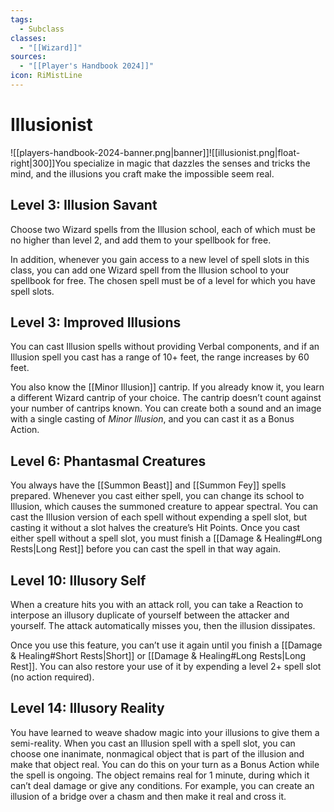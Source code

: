 ```yaml
---
tags:
  - Subclass
classes:
  - "[[Wizard]]"
sources:
  - "[[Player's Handbook 2024]]"
icon: RiMistLine
---
```


# Illusionist

![[players-handbook-2024-banner.png|banner]]![[illusionist.png|float-right|300]]You specialize in magic that dazzles the senses and tricks the mind, and the illusions you craft make the impossible seem real.

## Level 3: Illusion Savant

Choose two Wizard spells from the Illusion school, each of which must be no higher than level 2, and add them to your spellbook for free.

In addition, whenever you gain access to a new level of spell slots in this class, you can add one Wizard spell from the Illusion school to your spellbook for free. The chosen spell must be of a level for which you have spell slots.

## Level 3: Improved Illusions

You can cast Illusion spells without providing Verbal components, and if an Illusion spell you cast has a range of 10+ feet, the range increases by 60 feet.

You also know the [[Minor Illusion]] cantrip. If you already know it, you learn a different Wizard cantrip of your choice. The cantrip doesn’t count against your number of cantrips known. You can create both a sound and an image with a single casting of _Minor Illusion_, and you can cast it as a Bonus Action.

## Level 6: Phantasmal Creatures

You always have the [[Summon Beast]] and [[Summon Fey]] spells prepared. Whenever you cast either spell, you can change its school to Illusion, which causes the summoned creature to appear spectral. You can cast the Illusion version of each spell without expending a spell slot, but casting it without a slot halves the creature’s Hit Points. Once you cast either spell without a spell slot, you must finish a [[Damage & Healing#Long Rests|Long Rest]] before you can cast the spell in that way again.

## Level 10: Illusory Self

When a creature hits you with an attack roll, you can take a Reaction to interpose an illusory duplicate of yourself between the attacker and yourself. The attack automatically misses you, then the illusion dissipates.

Once you use this feature, you can’t use it again until you finish a [[Damage & Healing#Short Rests\|Short]] or [[Damage & Healing#Long Rests|Long Rest]]. You can also restore your use of it by expending a level 2+ spell slot (no action required).

## Level 14: Illusory Reality

You have learned to weave shadow magic into your illusions to give them a semi-reality. When you cast an Illusion spell with a spell slot, you can choose one inanimate, nonmagical object that is part of the illusion and make that object real. You can do this on your turn as a Bonus Action while the spell is ongoing. The object remains real for 1 minute, during which it can’t deal damage or give any conditions. For example, you can create an illusion of a bridge over a chasm and then make it real and cross it.
